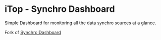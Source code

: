 # iTop - Synchro Dashboard

Simple Dashboard for monitoring all the data synchro sources at a glance.

Fork of [Synchro Dashboard](https://wiki.openitop.org/doku.php?id=extensions:itop-synchro-dashboard)
